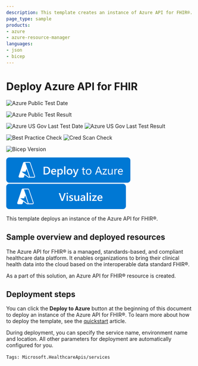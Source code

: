 ```yaml
---
description: This template creates an instance of Azure API for FHIR®. The Azure API for FHIR® is a managed, standards-based, and compliant healthcare data platform. It enables organizations to bring their clinical health data into the cloud based on the interoperable data standard FHIR®.
page_type: sample
products:
- azure
- azure-resource-manager
languages:
- json
- bicep
---
```

# Deploy Azure API for FHIR

![Azure Public Test Date](https://azurequickstartsservice.blob.core.windows.net/badges/quickstarts/microsoft.healthcareapis/azure-api-for-fhir/PublicLastTestDate.svg)

![Azure Public Test Result](https://azurequickstartsservice.blob.core.windows.net/badges/quickstarts/microsoft.healthcareapis/azure-api-for-fhir/PublicDeployment.svg)

![Azure US Gov Last Test Date](https://azurequickstartsservice.blob.core.windows.net/badges/quickstarts/microsoft.healthcareapis/azure-api-for-fhir/FairfaxLastTestDate.svg)
![Azure US Gov Last Test Result](https://azurequickstartsservice.blob.core.windows.net/badges/quickstarts/microsoft.healthcareapis/azure-api-for-fhir/FairfaxDeployment.svg)

![Best Practice Check](https://azurequickstartsservice.blob.core.windows.net/badges/quickstarts/microsoft.healthcareapis/azure-api-for-fhir/BestPracticeResult.svg)
![Cred Scan Check](https://azurequickstartsservice.blob.core.windows.net/badges/quickstarts/microsoft.healthcareapis/azure-api-for-fhir/CredScanResult.svg)

![Bicep Version](https://azurequickstartsservice.blob.core.windows.net/badges/quickstarts/microsoft.healthcareapis/azure-api-for-fhir/BicepVersion.svg)

[![Deploy To Azure](https://raw.githubusercontent.com/Azure/azure-quickstart-templates/master/1-CONTRIBUTION-GUIDE/images/deploytoazure.svg?sanitize=true)](https://portal.azure.com/#create/Microsoft.Template/uri/https%3A%2F%2Fraw.githubusercontent.com%2FAzure%2Fazure-quickstart-templates%2Fmaster%2Fquickstarts%2Fmicrosoft.healthcareapis%2Fazure-api-for-fhir%2Fazuredeploy.json)
[![Visualize](https://raw.githubusercontent.com/Azure/azure-quickstart-templates/master/1-CONTRIBUTION-GUIDE/images/visualizebutton.svg?sanitize=true)](http://armviz.io/#/?load=https%3A%2F%2Fraw.githubusercontent.com%2FAzure%2Fazure-quickstart-templates%2Fmaster%2Fquickstarts%2Fmicrosoft.healthcareapis%2Fazure-api-for-fhir%2Fazuredeploy.json)

This template deploys an instance of the Azure API for FHIR®.

## Sample overview and deployed resources

The Azure API for FHIR® is a managed, standards-based, and compliant healthcare data platform. It enables organizations to bring their clinical health data into the cloud based on the interoperable data standard FHIR®.

As a part of this solution, an Azure API for FHIR® resource is created.

## Deployment steps

You can click the **Deploy to Azure** button at the beginning of this document to deploy an instance of the Azure API for FHIR®. To learn more about how to deploy the template, see the [quickstart](https://docs.microsoft.com/azure/healthcare-apis/fhir-paas-arm-template-quickstart?tabs=azure-portal) article.

During deployment, you can specify the service name, environment name and location. All other parameters for deployment are automatically configured for you.

`Tags: Microsoft.HealthcareApis/services`
